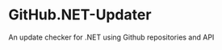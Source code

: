 GitHub.NET-Updater
==================

An update checker for .NET using Github repositories and API
